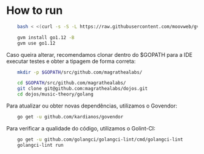 # How to run

```sh
    bash < <(curl -s -S -L https://raw.githubusercontent.com/moovweb/gvm/master/binscripts/gvm-installer)

    gvm install go1.12 -B
    gvm use go1.12
```

Caso queira alterar, recomendamos clonar dentro do $GOPATH para a IDE executar testes e obter a tipagem de forma correta:

```sh
    mkdir -p $GOPATH/src/github.com/magrathealabs/

    cd $GOPATH/src/github.com/magrathealabs/
    git clone git@github.com:magrathealabs/dojos.git
    cd dojos/music-theory/golang
```

Para atualizar ou obter novas dependências, utilizamos o Govendor:

```sh
    go get -u github.com/kardianos/govendor
```

Para verificar a qualidade do código, utilizamos o Golint-CI:

```sh
    go get -u github.com/golangci/golangci-lint/cmd/golangci-lint
    golangci-lint run
```

